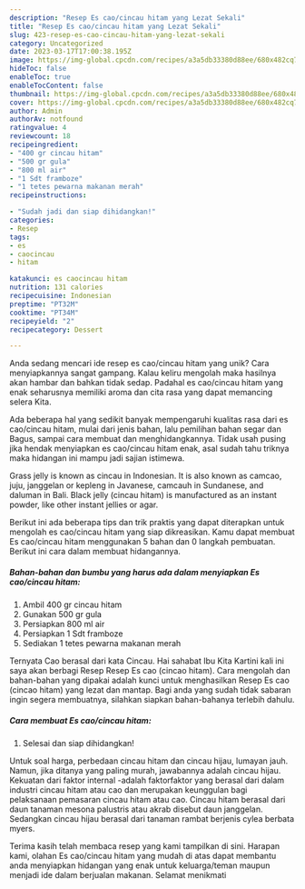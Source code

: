 ```yaml
---
description: "Resep Es cao/cincau hitam yang Lezat Sekali"
title: "Resep Es cao/cincau hitam yang Lezat Sekali"
slug: 423-resep-es-cao-cincau-hitam-yang-lezat-sekali
category: Uncategorized
date: 2023-03-17T17:00:38.195Z
image: https://img-global.cpcdn.com/recipes/a3a5db33380d88ee/680x482cq70/es-caocincau-hitam-foto-resep-utama.jpg
hideToc: false
enableToc: true
enableTocContent: false
thumbnail: https://img-global.cpcdn.com/recipes/a3a5db33380d88ee/680x482cq70/es-caocincau-hitam-foto-resep-utama.jpg
cover: https://img-global.cpcdn.com/recipes/a3a5db33380d88ee/680x482cq70/es-caocincau-hitam-foto-resep-utama.jpg
author: Admin
authorAv: notfound
ratingvalue: 4
reviewcount: 18
recipeingredient:
- "400 gr cincau hitam"
- "500 gr gula"
- "800 ml air"
- "1 Sdt framboze"
- "1 tetes pewarna makanan merah"
recipeinstructions:

- "Sudah jadi dan siap dihidangkan!"
categories:
- Resep
tags:
- es
- caocincau
- hitam

katakunci: es caocincau hitam 
nutrition: 131 calories
recipecuisine: Indonesian
preptime: "PT32M"
cooktime: "PT34M"
recipeyield: "2"
recipecategory: Dessert

---
```





Anda sedang mencari ide resep es cao/cincau hitam yang unik? Cara menyiapkannya sangat gampang. Kalau keliru mengolah maka hasilnya akan hambar dan bahkan tidak sedap. Padahal es cao/cincau hitam yang enak seharusnya memiliki aroma dan cita rasa yang dapat memancing selera Kita.





Ada beberapa hal yang sedikit banyak mempengaruhi kualitas rasa dari es cao/cincau hitam, mulai dari jenis bahan, lalu pemilihan bahan segar dan Bagus, sampai cara membuat dan menghidangkannya. Tidak usah pusing jika hendak menyiapkan es cao/cincau hitam enak,      asal sudah tahu triknya maka hidangan ini mampu jadi sajian istimewa.














Grass jelly is known as cincau in Indonesian. It is also known as camcao, juju, janggelan or kepleng in Javanese, camcauh in Sundanese, and daluman in Bali. Black jelly (cincau hitam) is manufactured as an instant powder, like other instant jellies or agar.






Berikut ini ada beberapa tips dan trik praktis yang dapat diterapkan untuk mengolah es cao/cincau hitam yang siap dikreasikan. Kamu dapat membuat Es cao/cincau hitam menggunakan 5 bahan dan 0 langkah pembuatan. Berikut ini cara dalam membuat hidangannya.

<!--inarticleads1-->

##### Bahan-bahan dan bumbu yang harus ada dalam menyiapkan Es cao/cincau hitam:

1. Ambil 400 gr cincau hitam
1. Gunakan 500 gr gula
1. Persiapkan 800 ml air
1. Persiapkan 1 Sdt framboze
1. Sediakan 1 tetes pewarna makanan merah


Ternyata Cao berasal dari kata Cincau. Hai sahabat Ibu Kita Kartini kali ini saya akan berbagi Resep Resep Es cao (cincao hitam). Cara mengolah dan bahan-bahan yang dipakai adalah kunci untuk menghasilkan Resep Es cao (cincao hitam) yang lezat dan mantap. Bagi anda yang sudah tidak sabaran ingin segera membuatnya, silahkan siapkan bahan-bahanya terlebih dahulu. 

<!--inarticleads2-->

##### Cara membuat Es cao/cincau hitam:


1. Selesai dan siap dihidangkan!

Untuk soal harga, perbedaan cincau hitam dan cincau hijau, lumayan jauh. Namun, jika ditanya yang paling murah, jawabannya adalah cincau hijau. Kekuatan dari faktor internal -adalah faktorfaktor yang berasal dari dalam industri cincau hitam atau cao dan merupakan keunggulan bagi pelaksanaan pemasaran cincau hitam atau cao. Cincau hitam berasal dari daun tanaman mesona palustris atau akrab disebut daun janggelan. Sedangkan cincau hijau berasal dari tanaman rambat berjenis cylea berbata myers. 

Terima kasih telah membaca resep yang kami tampilkan di sini. Harapan kami, olahan Es cao/cincau hitam yang mudah di atas dapat membantu anda menyiapkan hidangan yang enak untuk keluarga/teman maupun menjadi ide dalam berjualan makanan. Selamat menikmati
